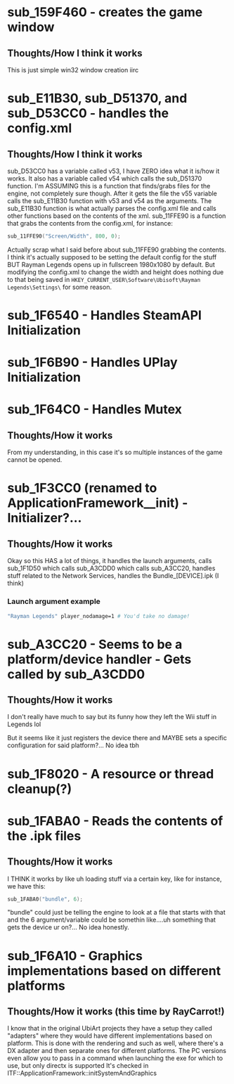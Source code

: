 # sub_159F460 - creates the game window

## Thoughts/How I think it works

This is just simple win32 window creation iirc

# sub_E11B30, sub_D51370, and sub_D53CC0 - handles the config.xml 

## Thoughts/How I think it works

sub_D53CC0 has a variable called v53, I have ZERO idea what it is/how it works. It also has a variable called v54 which calls the sub_D51370 function. I'm ASSUMING this is a function that finds/grabs files for the engine, not completely sure though. After it gets the file the v55 variable calls the sub_E11B30 function with v53 and v54 as the arguments. The sub_E11B30 function is what actually parses the config.xml file and calls other functions based on the contents of the xml. sub_11FFE90 is a function that grabs the contents from the config.xml, for instance: 
```cpp
sub_11FFE90("Screen/Width", 800, 0);
```
Actually scrap what I said before about sub_11FFE90 grabbing the contents. I think it's actually supposed to be setting the default config for the stuff BUT Rayman Legends opens up in fullscreen 1980x1080 by default. But modifying the config.xml to change the width and height does nothing due to that being saved in ```HKEY_CURRENT_USER\Software\Ubisoft\Rayman Legends\Settings\``` for some reason.

# sub_1F6540 - Handles SteamAPI Initialization

# sub_1F6B90 - Handles UPlay Initialization

# sub_1F64C0 - Handles Mutex 

## Thoughts/How it works

From my understanding, in this case it's so multiple instances of the game cannot be opened.

# sub_1F3CC0 (renamed to ApplicationFramework__init) - Initializer?...

## Thoughts/How it works

Okay so this HAS a lot of things, it handles the launch arguments, calls sub_1F1D50 which calls sub_A3CDD0 which calls sub_A3CC20, handles stuff related to the Network Services, handles the Bundle_[DEVICE].ipk (I think)


### Launch argument example

```bash
"Rayman Legends" player_nodamage=1 # You'd take no damage!
```

# sub_A3CC20 - Seems to be a platform/device handler - Gets called by sub_A3CDD0

## Thoughts/How it works

I don't really have much to say but its funny how they left the Wii stuff in Legends lol

But it seems like it just registers the device there and MAYBE sets a specific configuration for said platform?... No idea tbh

# sub_1F8020 - A resource or thread cleanup(?)

# sub_1FABA0 - Reads the contents of the .ipk files

## Thoughts/How it works

I THINK it works by like uh loading stuff via a certain key, like for instance, we have this:

```cpp
sub_1FABA0("bundle", 6);
```

"bundle" could just be telling the engine to look at a file that starts with that and the 6 argument/variable could be somethin like....uh something that gets the device ur on?... No idea honestly.

# sub_1F6A10 - Graphics implementations based on different platforms

## Thoughts/How it works (this time by RayCarrot!)

I know that in the original UbiArt projects they have a setup they called "adapters" where they would have different implementations based on platform. This is done with the rendering and such as well, where there's a DX adapter and then separate ones for different platforms.
The PC versions even allow you to pass in a command when launching the exe for which to use, but only directx is supported
It's checked in ITF::ApplicationFramework::initSystemAndGraphics